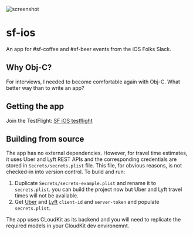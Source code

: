 ![screenshot](https://github.com/gravicle/sf-ios/blob/master/screenshots.jpg)

# sf-ios
An app for #sf-coffee and #sf-beer events from the iOS Folks Slack.

## Why Obj-C?
For interviews, I needed to become comfortable again with Obj-C. What better way than to write an app?

## Getting the app

Join the TestFlight: [SF iOS testflight](https://sf-ios-testflight.herokuapp.com)

## Building from source

The app has no external dependencies. However, for travel time estimates, it uses Uber and Lyft REST APIs and the corresponding credentials are stored in `Secrets/secrets.plist` file. This file, for obvious reasons, is not checked-in into version control. To build and run:

1. Duplicate `Secrets/secrets-example.plist` and rename it to `secrets.plist`. you can build the project now but Uber and Lyft travel times will not be available.
2. Get [Uber](https://auth.uber.com/login/?next_url=https%3A%2F%2Fdeveloper.uber.com%2Fdashboard%2F&state=jZgX3-jJNzOiN57ly8Tv0uY0ArFXStNvQsjM_mzcYdg%3D) and [Lyft](https://www.lyft.com/developers/manage) `client-id` and `server-token` and populate `secrets.plist`.

The app uses CLoudKit as its backend and you will need to replicate the required models in your CloudKit dev environemnt.
